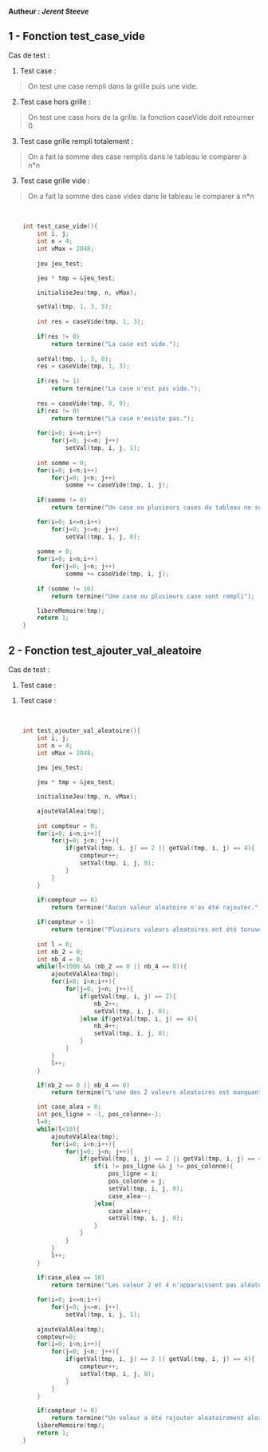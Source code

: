 #### Autheur : *Jerent Steeve*


## 1 - Fonction **test_case_vide**

Cas de test :

1. Test case :
> <p class="font">On test une case rempli dans la grille puis une vide.</p>
2. Test case hors grille :
> <p class="font">On test une case hors de la grille. la fonction caseVide doit retourner 0.</p>
3. Test case grille rempli totalement :
> <p class="font">On a fait la somme des case remplis dans le tableau le comparer à n*n</p>
3. Test case grille vide :
> <p class="font">On a fait la somme des case vides dans le tableau le comparer à n*n</p>

<br>

```c
    int test_case_vide(){
        int i, j;
        int n = 4;
        int vMax = 2048;
        
        jeu jeu_test;

        jeu * tmp = &jeu_test;

        initialiseJeu(tmp, n, vMax);

        setVal(tmp, 1, 3, 5);
        
        int res = caseVide(tmp, 1, 3);
        
        if(res != 0)
            return termine("La case est vide.");
        
        setVal(tmp, 1, 3, 0);
        res = caseVide(tmp, 1, 3);
            
        if(res != 1)
            return termine("La case n'est pas vide.");
        
        res = caseVide(tmp, 9, 9);  
        if(res != 0)
            return termine("La case n'existe pas.");
        
        for(i=0; i<=n;i++)
            for(j=0; j<=n; j++)
                setVal(tmp, i, j, 1);
        
        int somme = 0;
        for(i=0; i<n;i++)
            for(j=0; j<n; j++)
                somme += caseVide(tmp, i, j);
        
        if(somme != 0)
            return termine("Un case ou plusieurs cases du tableau ne sont pas vide");

        for(i=0; i<=n;i++)
            for(j=0; j<=n; j++)
                setVal(tmp, i, j, 0);
        
        somme = 0;
        for(i=0; i<n;i++)
            for(j=0; j<n; j++)
                somme += caseVide(tmp, i, j);
        
        if (somme != 16)
            return termine("Une case ou plusieurs case sont rempli");

        libereMemoire(tmp);
        return 1;
    }
```

## 2 - Fonction **test_ajouter_val_aleatoire**
Cas de test :
1. Test case :
> <p class="font"></p>
1. Test case :
> <p class="font"></p>

<br>

```c
    int test_ajouter_val_aleatoire(){
        int i, j;
        int n = 4;
        int vMax = 2048;
        
        jeu jeu_test;

        jeu * tmp = &jeu_test;

        initialiseJeu(tmp, n, vMax);

        ajouteValAlea(tmp);
        
        int compteur = 0;
        for(i=0; i<n;i++){
            for(j=0; j<n; j++){
                if(getVal(tmp, i, j) == 2 || getVal(tmp, i, j) == 4){
                    compteur++;
                    setVal(tmp, i, j, 0);
                }
            }
        }
        
        if(compteur == 0)
            return termine("Aucun valeur aleatoire n'as été rajouter.");

        if(compteur > 1)
            return termine("Plusieurs valeurs aleatoires ont été toruver.");
        
        int l = 0;
        int nb_2 = 0;
        int nb_4 = 0;
        while(l<1000 && (nb_2 == 0 || nb_4 == 0)){
            ajouteValAlea(tmp);
            for(i=0; i<n;i++){
                for(j=0; j<n; j++){
                    if(getVal(tmp, i, j) == 2){
                        nb_2++;
                        setVal(tmp, i, j, 0);
                    }else if(getVal(tmp, i, j) == 4){
                        nb_4++;
                        setVal(tmp, i, j, 0);
                    }
                }
            }
            l++;
        }

        if(nb_2 == 0 || nb_4 == 0)
            return termine("L'une des 2 valeurs aleatoires est manquante.");

        int case_alea = 0;
        int pos_ligne = -1, pos_colonne=-1;
        l=0;
        while(l<10){
            ajouteValAlea(tmp);
            for(i=0; i<n;i++){
                for(j=0; j<n; j++){
                    if(getVal(tmp, i, j) == 2 || getVal(tmp, i, j) == 4){
                        if(i != pos_ligne && j != pos_colonne){
                            pos_ligne = i;
                            pos_colonne = j;
                            setVal(tmp, i, j, 0);
                            case_alea--;
                        }else{
                            case_alea++;
                            setVal(tmp, i, j, 0);
                        }
                    }
                }
            }
            l++;
        }
    
        if(case_alea == 10)
            return termine("Les valeur 2 et 4 n'apparaissent pas aléatoirement.'");

        for(i=0; i<=n;i++)
            for(j=0; j<=n; j++)
                setVal(tmp, i, j, 1);
        
        ajouteValAlea(tmp);
        compteur=0;
        for(i=0; i<n;i++){
            for(j=0; j<n; j++){
                if(getVal(tmp, i, j) == 2 || getVal(tmp, i, j) == 4){
                    compteur++;
                    setVal(tmp, i, j, 0);
                }
            }
        }

        if(compteur != 0)
            return termine("Un valeur a été rajouter aleatoirement alors que la grille est rempli");
        libereMemoire(tmp);
        return 1;
    }
```
```c
```
```c
```
```c
```
```c
```
```c
```
```c
```
<style>
    .font{
        font-size: 14px !important;
    }
</style>
